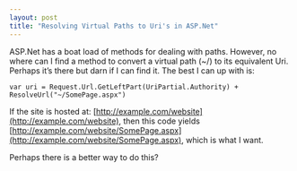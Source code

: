 ```yaml
---
layout: post  
title: "Resolving Virtual Paths to Uri's in ASP.Net"
---
```

ASP.Net has a boat load of methods for dealing with paths. However, no where can I find a method to convert a virtual path (~/) to its equivalent Uri. Perhaps it’s there but darn if I can find it. The best I can up with is:
    
    var uri = Request.Url.GetLeftPart(UriPartial.Authority) + ResolveUrl("~/SomePage.aspx")

If the site is hosted at: [http://example.com/website](http://example.com/website), then this code yields [http://example.com/website/SomePage.aspx](http://example.com/website/SomePage.aspx), which is what I want. 

Perhaps there is a better way to do this?

